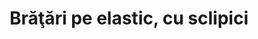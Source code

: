 ---
layout: post
title: "Brăţări pe elastic, cu sclipici"
description: "Brăţări pe elastic, cu sclipici"
img: "/assets/img/bratari-pe-elastic-cu-sclipici.jpg"
colors: "diverse"
price: "4.00 RON / buc"
vertical: false
---